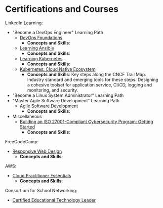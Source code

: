 # Certifications and Courses

LinkedIn Learning:
* "Become a DevOps Engineer" Learning Path
  * [DevOps Foundations](https://www.linkedin.com/learning/certificates/e5deda87fe6f25a48210ac735a052ef4176d5093cd07b32b776eb76cd6b9b94d?trk=share_certificate)
    * **Concepts and Skills**:
  * [Learning Ansible](https://www.linkedin.com/learning/certificates/5a6d521d0468c32fb5bc2d204707abda66631a39a609aeef6b1ef3fbcfc80223?trk=share_certificate)
    * **Concepts and Skills**:
  * [Learning Kubernetes](https://www.linkedin.com/learning/certificates/72dc9949401278c89ec424819db80ddb0f83d15ef7183c0373c0ffc1ee130d59?trk=share_certificate)
    * **Concepts and Skills**:
  * [Kubernetes: Cloud Native Ecosystem](https://www.linkedin.com/learning/certificates/259b7a318fc34b18c42a9c4bffa80f135d2544933a858a562078ced40aac7a76?trk=share_certificate)
    * **Concepts and Skills**: Key steps along the CNCF Trail Map. Industry standard and emerging tools for these steps. Designing a cohesive toolset for application service, CI/CD, logging and monitoring, and security. 
* "Become a Linux System Administrator" Learning Path
* "Master Agile Software Development" Learning Path
  * [Agile Software Development](https://www.linkedin.com/learning/certificates/2a7a2fc373ac9eae6b2c97949568f9fb61723f4940e9308fefbcc8071054a680?trk=share_certificate)
    * **Concepts and Skills**:
* Miscellaneous
  * [Building an ISO 27001-Compliant Cybersecurity Program: Getting Started](https://www.linkedin.com/learning/certificates/2bbf2a44cb3fe5c9ab145224cead5b187d4a5999ff53ff34184ba4229a4f3c6d?trk=share_certificate)
    * **Concepts and Skills**:

FreeCodeCamp:
* [Responsive Web Design](https://www.freecodecamp.org/certification/fcca6154f81-04e5-4a9d-bff8-c2e6ae21e5c6/responsive-web-design)
  * **Concepts and Skills**:

AWS:
* [Cloud Practitioner Essentials](https://www.credly.com/badges/d011b7e2-f762-4d43-820a-73918456ab9a/public_url)
  * **Concepts and Skills**:

Consortium for School Networking:
* [Certified Educational Technology Leader](https://www.credly.com/badges/c9c0cc9e-458a-454b-9681-648ff97e59f6/public_url)
